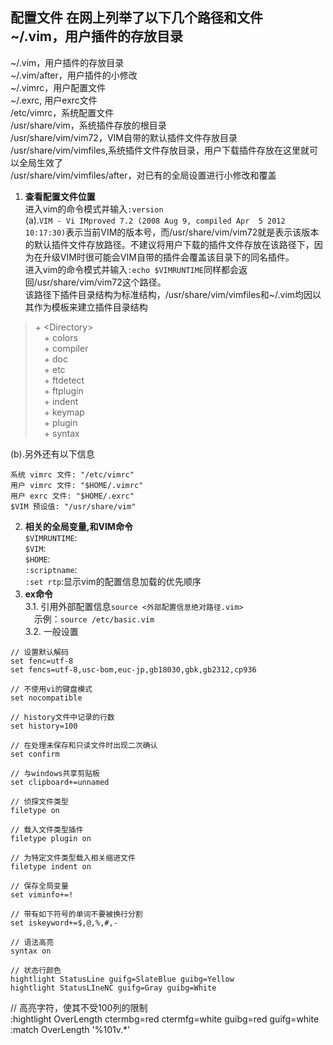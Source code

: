 ## 配置文件 在网上列举了以下几个路径和文件<br/> ~/.vim，用户插件的存放目录<br/>
~/.vim，用户插件的存放目录<br/>
~/.vim/after，用户插件的小修改<br/>
~/.vimrc，用户配置文件<br/>
~/.exrc, 用户exrc文件<br/> /etc/vimrc，系统配置文件<br/> /usr/share/vim，系统插件存放的根目录<br/>
/usr/share/vim/vim72，VIM自带的默认插件文件存放目录<br/>
/usr/share/vim/vimfiles,系统插件文件存放目录，用户下载插件存放在这里就可以全局生效了<br/>
/usr/share/vim/vimfiles/after，对已有的全局设置进行小修改和覆盖<br/>
1. **查看配置文件位置**<br/>
进入vim的命令模式并输入`:version`<br/>
(a).`VIM - Vi IMproved 7.2 (2008 Aug 9, compiled Apr  5 2012 10:17:30)`表示当前VIM的版本号，而/usr/share/vim/vim72就是表示该版本的默认插件文件存放路径。不建议将用户下载的插件文件存放在该路径下，因为在升级VIM时很可能会VIM自带的插件会覆盖该目录下的同名插件。<br/>
进入vim的命令模式并输入`:echo $VIMRUNTIME`同样都会返回/usr/share/vim/vim72这个路径。<br/>
该路径下插件目录结构为标准结构，/usr/share/vim/vimfiles和~/.vim均因以其作为模板来建立插件目录结构<br/>
>\+ \<Directory\> <br/>
&emsp;\+  colors<br/>
&emsp;\+  compiler<br/>
&emsp;\+  doc<br/>
&emsp;\+  etc<br/>
&emsp;\+  ftdetect<br/>
&emsp;\+  ftplugin<br/>
&emsp;\+  indent<br/>
&emsp;\+  keymap<br/>
&emsp;\+  plugin<br/>
&emsp;\+  syntax<br/>

(b).另外还有以下信息<br/>
````	
系统 vimrc 文件: "/etc/vimrc"
用户 vimrc 文件: "$HOME/.vimrc"
用户 exrc 文件: "$HOME/.exrc"
$VIM 预设值: "/usr/share/vim"
````
2. **相关的全局变量,和VIM命令**<br/> 
`$VIMRUNTIME`:<br/>
`$VIM`:<br/>
`$HOME`:<br/>
`:scriptname`:<br/>
`:set rtp`:显示vim的配置信息加载的优先顺序<br/>
3. **ex命令**<br/>
3.1. 引用外部配置信息`source <外部配置信息绝对路径.vim>`<br/>
&emsp;示例：`source /etc/basic.vim`<br/>
3.2. 一般设置<br/>
````
// 设置默认解码
set fenc=utf-8
set fencs=utf-8,usc-bom,euc-jp,gb18030,gbk,gb2312,cp936

// 不使用vi的键盘模式
set nocompatible

// history文件中记录的行数
set history=100

// 在处理未保存和只读文件时出现二次确认
set confirm

// 与windows共享剪贴板
set clipboard+=unnamed

// 侦探文件类型
filetype on

// 载入文件类型插件
filetype plugin on

// 为特定文件类型载入相关缩进文件
filetype indent on

// 保存全局变量
set viminfo+=!

// 带有如下符号的单词不要被换行分割
set iskeyword+=$,@,%,#,-

// 语法高亮
syntax on

// 状态行颜色
hightlight StatusLine guifg=SlateBlue guibg=Yellow
hightlight StatusLIneNC guifg=Gray guibg=White
````
// 高亮字符，使其不受100列的限制<br/>
:hightlight OverLength ctermbg=red ctermfg=white guibg=red guifg=white<br/> 
:match OverLength '\%101v.\*'<br/>


